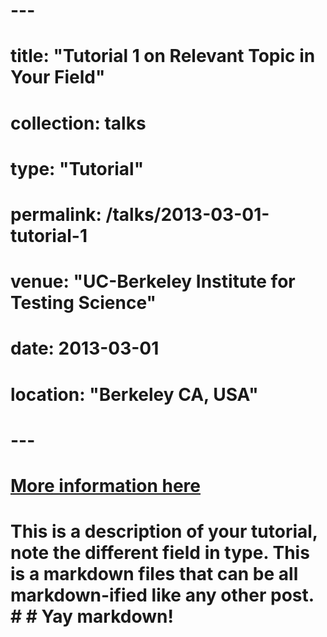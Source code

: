 # ---
# title: "Tutorial 1 on Relevant Topic in Your Field"
# collection: talks
# type: "Tutorial"
# permalink: /talks/2013-03-01-tutorial-1
# venue: "UC-Berkeley Institute for Testing Science"
# date: 2013-03-01
# location: "Berkeley CA, USA"
# ---
#
# [More information here](http://exampleurl.com)
#
# This is a description of your tutorial, note the different field in type. This is a markdown files that can be all markdown-ified like any other post. # # Yay markdown!
# 